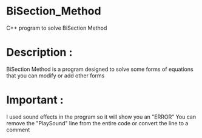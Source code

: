 # BiSection_Method
C++ program to solve BiSection Method

#

# Description :

BiSection Method is a program designed to solve some forms of equations that you can modify or add other forms

# Important :

I used sound effects in the program so it will show you an "ERROR" You can remove the "PlaySound" line from the entire code or convert the line to a comment


